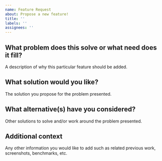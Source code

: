 ```yaml
---
name: Feature Request
about: Propose a new feature!
title: ''
labels: ''
assignees: ''
---
```


## What problem does this solve or what need does it fill?

A description of why this particular feature should be added.

## What solution would you like?

The solution you propose for the problem presented.

## What alternative(s) have you considered?

Other solutions to solve and/or work around the problem presented.

## Additional context

Any other information you would like to add such as related previous work,
screenshots, benchmarks, etc.
